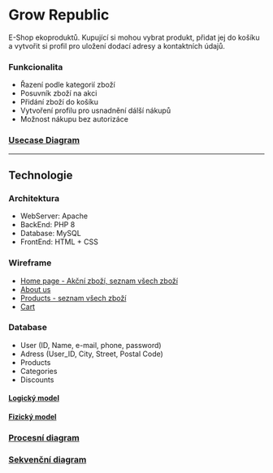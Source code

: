 # Grow Republic
E-Shop ekoproduktů. Kupující si mohou vybrat produkt, přidat jej do košíku a vytvořit si profil pro uložení dodací adresy a kontaktních údajů.
### Funkcionalita
* Řazení podle kategorií zboží
* Posuvník zboží na akci
* Přidání zboží do košíku
* Vytvoření profilu pro usnadnění dálší nákupů
* Možnost nákupu bez autorizáce
### [Usecase Diagram](https://vse-my.sharepoint.com/:u:/g/personal/kuza13_vse_cz/EbKKvl3zkexFjbgtWRz59VgB_LUdrD5sjWWAF6sq4pyWxw?e=ZYyMrV)
---
## Technologie
### Architektura

* WebServer: Apache
* BackEnd: PHP 8
* Database: MySQL
* FrontEnd: HTML + CSS
### Wireframe
* [Home page - Akční zboží, seznam všech zboží](https://www.figma.com/proto/XCXB3M1n3kDjqbKfllCHF2/GrowRepublic--e-shop?page-id=0%3A1&node-id=0-3&viewport=-659%2C329%2C0.29&scaling=scale-down&starting-point-node-id=0%3A3)
* [About us](https://www.figma.com/proto/XCXB3M1n3kDjqbKfllCHF2/GrowRepublic--e-shop?page-id=0%3A1&node-id=5-95&viewport=-659%2C329%2C0.29&scaling=scale-down&starting-point-node-id=0%3A3)
* [Products - seznam všech zboží](https://www.figma.com/proto/XCXB3M1n3kDjqbKfllCHF2/GrowRepublic--e-shop?page-id=0%3A1&node-id=5-112&viewport=-659%2C329%2C0.29&scaling=scale-down&starting-point-node-id=0%3A3)
* [Cart](https://www.figma.com/proto/XCXB3M1n3kDjqbKfllCHF2/GrowRepublic--e-shop?page-id=0%3A1&node-id=21-349&viewport=-659%2C329%2C0.29&scaling=scale-down&starting-point-node-id=0%3A3)

### Database
* User (ID, Name, e-mail, phone, password)
* Adress (User_ID, City, Street, Postal Code)
* Products
* Categories
* Discounts
#### [Logický model](https://vse-my.sharepoint.com/:u:/g/personal/kuza13_vse_cz/EUiLhZXZuEtGrfGRsr9Xpe4B1c6kP2E9CkarI2f2bcHvGg?e=wVJEY3)

#### [Fizický model](https://vse-my.sharepoint.com/:u:/g/personal/kuza13_vse_cz/EbSuNq_MXUhAmD_-qIZXsbgBjXPXQFF1RFCncTVfALQn_Q?e=xX1Jkc) 

### [Procesní diagram](https://vse-my.sharepoint.com/:u:/g/personal/kuza13_vse_cz/EbSuNq_MXUhAmD_-qIZXsbgBjXPXQFF1RFCncTVfALQn_Q?e=xX1Jkc)

### [Sekvenční diagram](https://vse-my.sharepoint.com/:u:/g/personal/kuza13_vse_cz/EZVoCV8gHktMqZRVARkhynsB1CCMqEGW5t7lxjzdemgGvw?e=T92rPT)